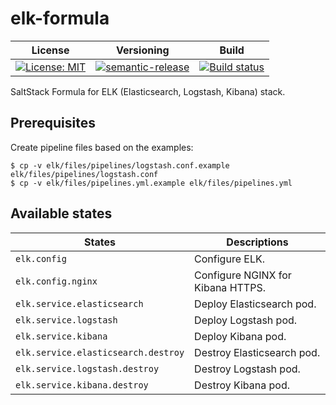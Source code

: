 # elk-formula

| License | Versioning | Build |
| ------- | ---------- | ----- |
| [![License: MIT](https://img.shields.io/badge/License-MIT-yellow.svg)](https://opensource.org/licenses/MIT) | [![semantic-release](https://img.shields.io/badge/%20%20%F0%9F%93%A6%F0%9F%9A%80-semantic--release-e10079.svg)](https://github.com/semantic-release/semantic-release) | [![Build status](https://ci.appveyor.com/api/projects/status/kpxtwhooli58ln6u/branch/master?svg=true)](https://ci.appveyor.com/project/nikAizuddin/elk-formula/branch/master) |

SaltStack Formula for ELK (Elasticsearch, Logstash, Kibana) stack.


## Prerequisites

Create pipeline files based on the examples:
```
$ cp -v elk/files/pipelines/logstash.conf.example elk/files/pipelines/logstash.conf
$ cp -v elk/files/pipelines.yml.example elk/files/pipelines.yml
```


## Available states

| States | Descriptions |
| ------ | ------------ |
| `elk.config` | Configure ELK. |
| `elk.config.nginx` | Configure NGINX for Kibana HTTPS. |
| `elk.service.elasticsearch` | Deploy Elasticsearch pod. |
| `elk.service.logstash` | Deploy Logstash pod. |
| `elk.service.kibana` | Deploy Kibana pod. |
| `elk.service.elasticsearch.destroy` | Destroy Elasticsearch pod. |
| `elk.service.logstash.destroy` | Destroy Logstash pod. |
| `elk.service.kibana.destroy` | Destroy Kibana pod. |
